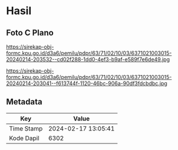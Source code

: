# Hasil

## Foto C Plano

https://sirekap-obj-formc.kpu.go.id/d3a6/pemilu/pdpr/63/71/02/10/03/6371021003015-20240214-203532--cd02f288-1dd0-4ef3-b9af-e589f7e6de49.jpg

https://sirekap-obj-formc.kpu.go.id/d3a6/pemilu/pdpr/63/71/02/10/03/6371021003015-20240214-203041--f613744f-1120-46bc-906a-90df3fdcbdbc.jpg


## Metadata

| Key        | Value               |
| ---------- | ------------------- |
| Time Stamp | 2024-02-17 13:05:41 |
| Kode Dapil | 6302                |



